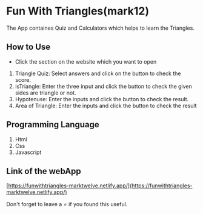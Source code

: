 # Fun With Triangles(mark12)

The App containes Quiz and Calculators which helps to learn the Triangles. 


## How to Use 

- Click the section on the website which you want to open
1. Triangle Quiz: Select answers and click on the button to check the score.
2. isTriangle: Enter the three input and click the button to check the given sides are triangle or not.
3. Hypotenuse: Enter the inputs and click the button to check the result.
4. Area of Triangle: Enter the inputs and click the button to check the result


## Programming Language

1. Html
2. Css
3. Javascript

## Link of the webApp

[https://funwithtriangles-marktwelve.netlify.app/](https://funwithtriangles-marktwelve.netlify.app/)

Don't forget to leave a ⭐ if you found this useful.

